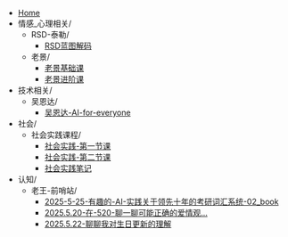 - [Home](/)
- 情感_心理相关/
  - RSD-泰勒/
    - [RSD蓝图解码](books/情感_心理相关/RSD-泰勒/RSD蓝图解码.md)
  - 老景/
    - [老景基础课](books/情感_心理相关/老景/老景基础课.md)
    - [老景进阶课](books/情感_心理相关/老景/老景进阶课.md)
- 技术相关/
  - 吴恩达/
    - [吴恩达-AI-for-everyone](books/技术相关/吴恩达/吴恩达-AI-for-everyone.md)
- 社会/
  - 社会实践课程/
    - [社会实践-第一节课](books/社会/社会实践课程/社会实践-第一节课.md)
    - [社会实践-第二节课](books/社会/社会实践课程/社会实践-第二节课.md)
    - [社会实践笔记](books/社会/社会实践课程/社会实践笔记.md)
- 认知/
  - 老王-前哨站/
    - [2025-5-25-有趣的-AI-实践关于领先十年的考研词汇系统-02_book](books/认知/老王-前哨站/2025-5-25-有趣的-AI-实践关于领先十年的考研词汇系统-02_book.md)
    - [2025.5.20-在-520-聊一聊可能正确的爱情观…](books/认知/老王-前哨站/2025.5.20-在-520-聊一聊可能正确的爱情观….md)
    - [2025.5.22-聊聊我对生日更新的理解](books/认知/老王-前哨站/2025.5.22-聊聊我对生日更新的理解.md)